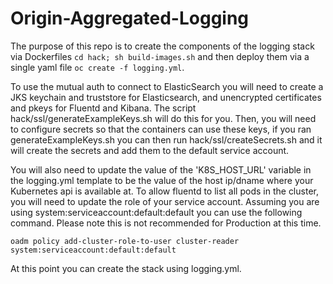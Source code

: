 # Origin-Aggregated-Logging
The purpose of this repo is to create the components of the logging stack via Dockerfiles `cd hack; sh build-images.sh` and then deploy them via a single yaml file `oc create -f logging.yml`.

To use the mutual auth to connect to ElasticSearch you will need to create a JKS keychain and truststore for Elasticsearch, and unencrypted certificates and pkeys for Fluentd and Kibana.  The script hack/ssl/generateExampleKeys.sh will do this for you.  Then, you will need to configure secrets so that the containers can use these keys, if you ran generateExampleKeys.sh you can then run hack/ssl/createSecrets.sh and it will create the secrets and add them to the default service account.

You will also need to update the value of the 'K8S_HOST_URL' variable in the logging.yml template to be the value of the host ip/dname where your Kubernetes api is available at.
To allow fluentd to list all pods in the cluster, you will need to update the role of your service account.  Assuming you are using system:serviceaccount:default:default you can use the following command.  Please note this is not recommended for Production at this time.
```
oadm policy add-cluster-role-to-user cluster-reader system:serviceaccount:default:default
```

At this point you can create the stack using logging.yml.
